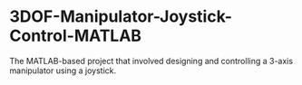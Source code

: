 # 3DOF-Manipulator-Joystick-Control-MATLAB
The MATLAB-based project that involved designing and controlling a 3-axis manipulator using a joystick.
